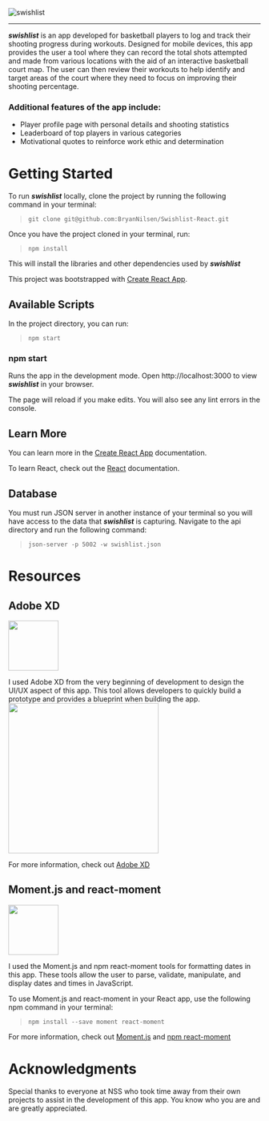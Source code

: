 ![swishlist](https://user-images.githubusercontent.com/43187473/50241808-1e4b4700-038e-11e9-8ec1-634a06db66b9.png)
- - - -

***swishlist*** is an app developed for basketball players to log and track their shooting progress during workouts. Designed for mobile devices, this app provides the user a tool where they can record the total shots attempted and made from various locations with the aid of an interactive basketball court map. The user can then review their workouts to help identify and target areas of the court where they need to focus on improving their shooting percentage.

### Additional features of the app include:
* Player profile page with personal details and shooting statistics
* Leaderboard of top players in various categories
* Motivational quotes to reinforce work ethic and determination

<!-- ### Demo can be viewed at https://swishlist.bryannilsen.com
* log in with test@test.com and test -->

# Getting Started

To run ***swishlist*** locally, clone the project by running the following command in your terminal:
> `git clone git@github.com:BryanNilsen/Swishlist-React.git`

Once you have the project cloned in your terminal, run:
> `npm install`

This will install the libraries and other dependencies used by ***swishlist***

This project was bootstrapped with [Create React App](https://github.com/facebook/create-react-app).

## Available Scripts
In the project directory, you can run:
> `npm start`

### npm start
Runs the app in the development mode.
Open http://localhost:3000 to view ***swishlist*** in your browser.

The page will reload if you make edits.
You will also see any lint errors in the console.

## Learn More
You can learn more in the [Create React App](https://github.com/facebook/create-react-app) documentation.

To learn React, check out the [React](https://reactjs.org/) documentation.

## Database
You must run JSON server in another instance of your terminal so you will have access to the data that ***swishlist*** is capturing. Navigate to the api directory and run the following command:
> `json-server -p 5002 -w swishlist.json`

# Resources

## Adobe XD
<img src="https://upload.wikimedia.org/wikipedia/commons/thumb/c/c2/Adobe_XD_CC_icon.svg/480px-Adobe_XD_CC_icon.svg.png" width="100" />

I used Adobe XD from the very beginning of development to design the UI/UX aspect of this app. This tool allows developers to quickly build a prototype and provides a blueprint when building the app.
<img src="https://user-images.githubusercontent.com/43187473/50245407-fcef5880-0397-11e9-99df-4b69020be37d.png" width="300" />

For more information, check out [Adobe XD](https://www.adobe.com/products/xd.html)

## Moment.js and react-moment
<img src="https://camo.githubusercontent.com/d8b1e9e8c5c730100352831ef74d7b1d6fa1a066/68747470733a2f2f7777772e626f6f7463646e2e636e2f6173736574732f696d672f6d6f6d656e746a732e7376673f31353431343038363139313637" width="100" />

I used the Moment.js and npm react-moment tools for formatting dates in this app. These tools allow the user to parse, validate, manipulate, and display dates and times in JavaScript.

To use Moment.js and react-moment in your React app, use the following npm command in your terminal:
> `npm install --save moment react-moment`

For more information, check out [Moment.js](https://momentjs.com/) and [npm react-moment](https://www.npmjs.com/package/react-moment)

# Acknowledgments
Special thanks to everyone at NSS who took time away from their own projects to assist in the development of this app. You know who you are and are greatly appreciated.
